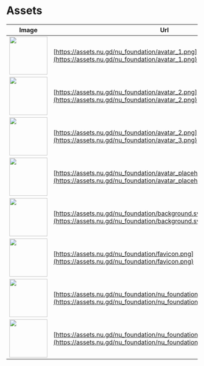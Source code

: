 # Assets

| Image  | Url |
| ------------- | ------------- |
| <img src="https://assets.nu.gd/nu_foundation/avatar_1.png" height="100px" /> | [https://assets.nu.gd/nu_foundation/avatar_1.png](https://assets.nu.gd/nu_foundation/avatar_1.png)  |
| <img src="https://assets.nu.gd/nu_foundation/avatar_2.png" height="100px" /> | [https://assets.nu.gd/nu_foundation/avatar_2.png](https://assets.nu.gd/nu_foundation/avatar_2.png)  |
| <img src="https://assets.nu.gd/nu_foundation/avatar_3.png" height="100px" /> | [https://assets.nu.gd/nu_foundation/avatar_2.png](https://assets.nu.gd/nu_foundation/avatar_3.png)  |
| <img src="https://assets.nu.gd/nu_foundation/avatar_placeholder.png" height="100px" /> | [https://assets.nu.gd/nu_foundation/avatar_placeholder.png](https://assets.nu.gd/nu_foundation/avatar_placeholder.png)  |
| <img src="https://assets.nu.gd/nu_foundation/background.svg" height="100px" /> | [https://assets.nu.gd/nu_foundation/background.svg](https://assets.nu.gd/nu_foundation/background.svg)  |
| <img src="https://assets.nu.gd/nu_foundation/favicon.png" height="100px" /> | [https://assets.nu.gd/nu_foundation/favicon.png](https://assets.nu.gd/nu_foundation/favicon.png)  |
| <img src="https://assets.nu.gd/nu_foundation/nu_foundation_horizontal.svg" height="100px" /> | [https://assets.nu.gd/nu_foundation/nu_foundation_horizontal.svg](https://assets.nu.gd/nu_foundation/nu_foundation_horizontal.svg)  |
| <img src="https://assets.nu.gd/nu_foundation/nu_foundation_horizontal_black_text.svg" height="100px" /> | [https://assets.nu.gd/nu_foundation/nu_foundation_horizontal_black_text.svg](https://assets.nu.gd/nu_foundation/nu_foundation_horizontal_black_text.svg)  |
